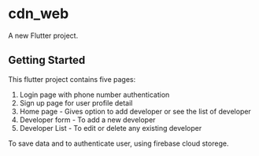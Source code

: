 # cdn_web

A new Flutter project.

## Getting Started

This flutter project contains five pages:

1. Login page with phone number authentication
2. Sign up page for user profile detail
3. Home page - Gives option to add developer or see the list of developer
4. Developer form - To add a new developer
5. Developer List - To edit or delete any existing developer

To save data and to authenticate user, using firebase cloud storege.
